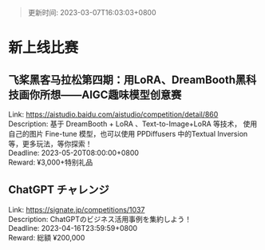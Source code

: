> 更新时间: 2023-03-07T16:03:03+0800 

# 新上线比赛


## 飞桨黑客马拉松第四期：用LoRA、DreamBooth黑科技画你所想——AIGC趣味模型创意赛
Link: https://aistudio.baidu.com/aistudio/competition/detail/860  
Description: 基于 DreamBooth + LoRA 、Text-to-Image+LoRA 等技术， 使用自己的图片 Fine-tune 模型，也可以使用 PPDiffusers 中的Textual Inversion 等，更多玩法，等你探索！  
Deadline: 2023-05-20T08:00:00+0800  
Reward: ¥3,000+特别礼品  

## ChatGPT チャレンジ
Link: https://signate.jp/competitions/1037  
Description: ChatGPTのビジネス活用事例を集約しよう！  
Deadline: 2023-04-16T23:59:59+0800  
Reward: 総額 ¥200,000  

